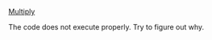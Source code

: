 [Multiply](https://www.codewars.com/kata/multiply)


The code does not execute properly. Try to figure out why.

